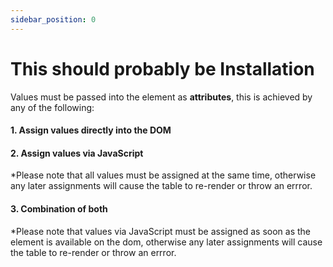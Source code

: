 ```yaml
---
sidebar_position: 0
---
```


# This should probably be Installation

<!-- Let's discover **Docusaurus in less than 5 minutes**. -->

<!-- Get started by **creating a new site**. -->

Values must be passed into the element as **attributes**, this is achieved by any of the following:

#### 1. Assign values directly into the DOM

#### 2. Assign values via JavaScript

\*Please note that all values must be assigned at the same time, otherwise any later assignments will cause the table to re-render or throw an errror.

#### 3. Combination of both

\*Please note that values via JavaScript must be assigned as soon as the element is available on the dom, otherwise any later assignments will cause the table
to re-render or throw an errror.

<!-- Or **try Docusaurus immediately** with **[docusaurus.new](https://docusaurus.new)**. -->

<!-- ### What you'll need

- [Node.js](https://nodejs.org/en/download/) version 16.14 or above:
  - When installing Node.js, you are recommended to check all checkboxes related to dependencies.

## Generate a new site

Generate a new Docusaurus site using the **classic template**.

The classic template will automatically be added to your project after you run the command:

```bash
npm init docusaurus@latest my-website classic
```

You can type this command into Command Prompt, Powershell, Terminal, or any other integrated terminal of your code editor.

The command also installs all necessary dependencies you need to run Docusaurus.

## Start your site

Run the development server:

```bash
cd my-website
npm run start
```

The `cd` command changes the directory you're working with. In order to work with your newly created Docusaurus site, you'll need to navigate the terminal there.

The `npm run start` command builds your website locally and serves it through a development server, ready for you to view at http://localhost:3000/.

Open `docs/API/how-to-use.md` (this page) and edit some lines: the site **reloads automatically** and displays your changes. -->
